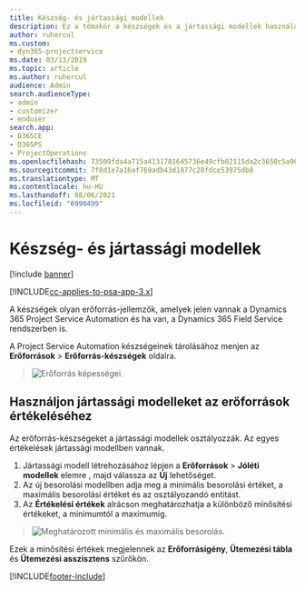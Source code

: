 ```yaml
---
title: Készség- és jártassági modellek
description: Ez a témakör a készségek és a jártassági modellek használatáról nyújt információkat.
author: ruhercul
ms.custom:
- dyn365-projectservice
ms.date: 03/13/2019
ms.topic: article
ms.author: ruhercul
audience: Admin
search.audienceType:
- admin
- customizer
- enduser
search.app:
- D365CE
- D365PS
- ProjectOperations
ms.openlocfilehash: 73509fda4a715a4131781645736e49cfb02115da2c3650c5a966e35360e7703f
ms.sourcegitcommit: 7f8d1e7a16af769adb43d1877c28fdce53975db8
ms.translationtype: MT
ms.contentlocale: hu-HU
ms.lasthandoff: 08/06/2021
ms.locfileid: "6990499"
---
```

# <a name="skills-and-proficiency-models"></a>Készség- és jártassági modellek

[!include [banner](../includes/psa-now-project-operations.md)]

[!INCLUDE[cc-applies-to-psa-app-3.x](../includes/cc-applies-to-psa-app-3x.md)]

A készségek olyan erőforrás-jellemzők, amelyek jelen vannak a Dynamics 365 Project Service Automation és ha van, a Dynamics 365 Field Service rendszerben is. 

A Project Service Automation készségeinek tárolásához menjen az **Erőforrások** \> **Erőforrás-készségek** oldalra. 

> ![Erőforrás képességei.](media/Resource-Management-image84.png)

## <a name="use-proficiency-models-to-rate-resources"></a>Használjon jártassági modelleket az erőforrások értékeléséhez

Az erőforrás-készségeket a jártassági modellek osztályozzák. Az egyes értékelések jártassági modellben vannak. 

1. Jártassági modell létrehozásához lépjen a **Erőforrások** \> **Jóléti modellek** elemre , majd válassza az **Új** lehetőséget.
2. Az új besorolási modellben adja meg a minimális besorolási értéket, a maximális besorolási értéket és az osztályozandó entitást.
3. Az **Értékelési értékek** alrácson meghatározhatja a különböző minősítési értékeket, a minimumtól a maximumig.

> ![Meghatározott minimális és maximális besorolás.](media/Resource-Management-image85.png)

Ezek a minősítési értékek megjelennek az **Erőforrásigény**, **Ütemezési tábla** és **Ütemezési asszisztens** szűrőkön.


[!INCLUDE[footer-include](../includes/footer-banner.md)]